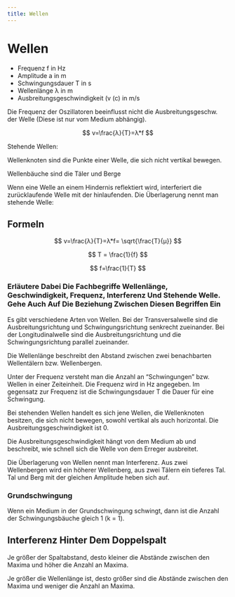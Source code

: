 ```yaml
---
title: Wellen
---
```

# Wellen

- Frequenz f in Hz
- Amplitude a in m
- Schwingungsdauer T in s
- Wellenlänge λ in m
- Ausbreitungsgeschwindigkeit (v (c) in m/s

Die Frequenz der Oszillatoren beeinflusst nicht die Ausbreitungsgeschw. der Welle (Diese ist nur vom Medium abhängig).

$$
v=\frac{λ}{T}=λ*f
$$

Stehende Wellen:

Wellenknoten sind die Punkte einer Welle, die sich nicht vertikal bewegen.

Wellenbäuche sind die Täler und Berge

Wenn eine Welle an einem Hindernis reflektiert wird, interferiert die zurücklaufende Welle mit der hinlaufenden. Die Überlagerung nennt man stehende Welle:

## Formeln

$$
v=\frac{λ}{T}=λ*f= \sqrt{\frac{T}{µ}}
$$

$$
T = \frac{1}{f}
$$

$$
f=\frac{1}{T}
$$

### Erläutere Dabei Die Fachbegriffe Wellenlänge, Geschwindigkeit, Frequenz, Interferenz Und Stehende Welle. Gehe Auch Auf Die Beziehung Zwischen Diesen Begriffen Ein

Es gibt verschiedene Arten von Wellen. Bei der Transversalwelle sind die Ausbreitungsrichtung und Schwingungsrichtung senkrecht zueinander. Bei der Longitudinalwelle sind die Ausbreitungsrichtung und die Schwingungsrichtung parallel zueinander.

Die Wellenlänge beschreibt den Abstand zwischen zwei benachbarten Wellentälern bzw. Wellenbergen.

Unter der Frequenz versteht man die Anzahl an “Schwingungen” bzw. Wellen in einer Zeiteinheit. Die Frequenz wird in Hz angegeben. Im gegensatz zur Frequenz ist die Schwingungsdauer T die Dauer für eine Schwingung.

Bei stehenden Wellen handelt es sich jene Wellen, die Wellenknoten besitzen, die sich nicht bewegen, sowohl vertikal als auch horizontal. Die Ausbreitungsgeschwindigkeit ist 0.

Die Ausbreitungsgeschwindigkeit hängt von dem Medium ab und beschreibt, wie schnell sich die Welle von dem Erreger ausbreitet.

Die Überlagerung von Wellen nennt man Interferenz. Aus zwei Wellenbergen wird ein höherer Wellenberg, aus zwei Tälern ein tieferes Tal. Tal und Berg mit der gleichen Amplitude heben sich auf.

### Grundschwingung

Wenn ein Medium in der Grundschwingung schwingt, dann ist die Anzahl der Schwingungsbäuche gleich 1 (k = 1).

## Interferenz Hinter Dem Doppelspalt

Je größer der Spaltabstand, desto kleiner die Abstände zwischen den Maxima und höher die Anzahl an Maxima.

Je größer die Wellenlänge ist, desto größer sind die Abstände zwischen den Maxima und weniger die Anzahl an Maxima.